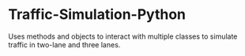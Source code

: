 # Traffic-Simulation-Python
Uses methods and objects to interact with multiple classes to simulate traffic in two-lane and three lanes.
